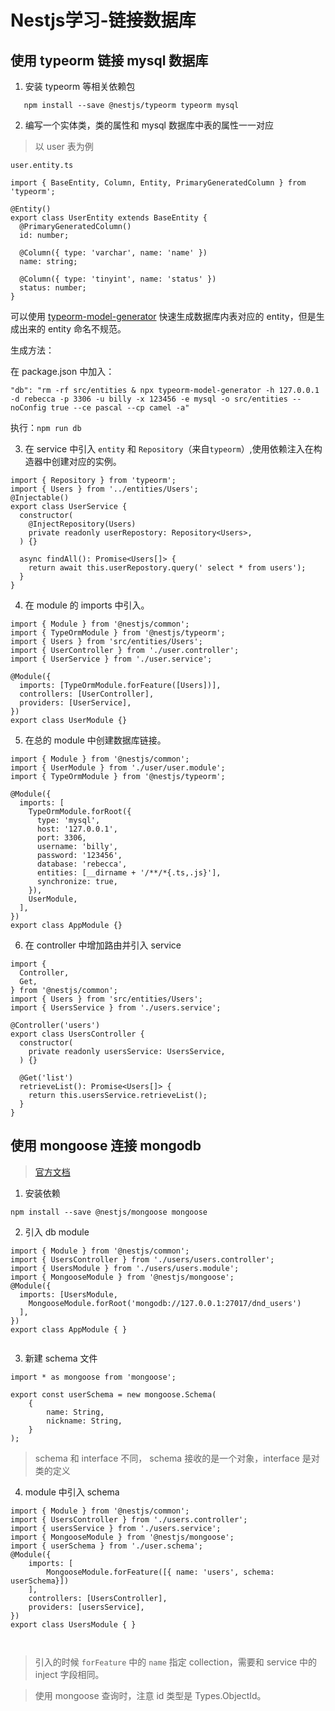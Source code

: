 # Nestjs学习-链接数据库

## 使用 typeorm 链接 mysql 数据库

1. 安装 typeorm 等相关依赖包

```
   npm install --save @nestjs/typeorm typeorm mysql 
```

2. 编写一个实体类，类的属性和 mysql 数据库中表的属性一一对应

> 以 user 表为例

`user.entity.ts`

```
import { BaseEntity, Column, Entity, PrimaryGeneratedColumn } from 'typeorm';

@Entity()
export class UserEntity extends BaseEntity {
  @PrimaryGeneratedColumn()
  id: number;

  @Column({ type: 'varchar', name: 'name' })
  name: string;

  @Column({ type: 'tinyint', name: 'status' })
  status: number;
}

```

可以使用 [typeorm-model-generator](https://www.codeleading.com/article/18491747203/) 快速生成数据库内表对应的 entity，但是生成出来的 entity 命名不规范。

生成方法：

在 package.json 中加入：

```
"db": "rm -rf src/entities & npx typeorm-model-generator -h 127.0.0.1 -d rebecca -p 3306 -u billy -x 123456 -e mysql -o src/entities --noConfig true --ce pascal --cp camel -a"
```

执行：`npm run db`

3. 在 service 中引入 `entity` 和 `Repository`（来自`typeorm`）,使用依赖注入在构造器中创建对应的实例。

```
import { Repository } from 'typeorm';
import { Users } from '../entities/Users';
@Injectable()
export class UserService {
  constructor(
    @InjectRepository(Users)
    private readonly userRepostory: Repository<Users>,
  ) {}

  async findAll(): Promise<Users[]> {
    return await this.userRepostory.query(' select * from users');
  }
}
```

4. 在 module 的 imports 中引入。

```
import { Module } from '@nestjs/common';
import { TypeOrmModule } from '@nestjs/typeorm';
import { Users } from 'src/entities/Users';
import { UserController } from './user.controller';
import { UserService } from './user.service';

@Module({
  imports: [TypeOrmModule.forFeature([Users])],
  controllers: [UserController],
  providers: [UserService],
})
export class UserModule {}

```

5. 在总的 module 中创建数据库链接。

```
import { Module } from '@nestjs/common';
import { UserModule } from './user/user.module';
import { TypeOrmModule } from '@nestjs/typeorm';

@Module({
  imports: [
    TypeOrmModule.forRoot({
      type: 'mysql',
      host: '127.0.0.1',
      port: 3306,
      username: 'billy',
      password: '123456',
      database: 'rebecca',
      entities: [__dirname + '/**/*{.ts,.js}'],
      synchronize: true,
    }),
    UserModule,
  ],
})
export class AppModule {}

```

6. 在 controller 中增加路由并引入 service

```
import {
  Controller,
  Get,
} from '@nestjs/common';
import { Users } from 'src/entities/Users';
import { UsersService } from './users.service';

@Controller('users')
export class UsersController {
  constructor(
    private readonly usersService: UsersService,
  ) {}

  @Get('list')
  retrieveList(): Promise<Users[]> {
    return this.usersService.retrieveList();
  }
}

```



## 使用 mongoose 连接 mongodb

> [官方文档](https://docs.nestjs.com/techniques/mongodb)

1. 安装依赖

```
npm install --save @nestjs/mongoose mongoose
```

2. 引入 db module

```
import { Module } from '@nestjs/common';
import { UsersController } from './users/users.controller';
import { UsersModule } from './users/users.module';
import { MongooseModule } from '@nestjs/mongoose';
@Module({
  imports: [UsersModule,
    MongooseModule.forRoot('mongodb://127.0.0.1:27017/dnd_users')
  ],
})
export class AppModule { }


```

3. 新建 schema 文件

```
import * as mongoose from 'mongoose';

export const userSchema = new mongoose.Schema(
    {
        name: String,
        nickname: String,
    }
);
```


> schema 和 interface 不同， schema 接收的是一个对象，interface 是对类的定义

4. module 中引入 schema 

```
import { Module } from '@nestjs/common';
import { UsersController } from './users.controller';
import { usersService } from './users.service';
import { MongooseModule } from '@nestjs/mongoose';
import { userSchema } from './user.schema';
@Module({
    imports: [
        MongooseModule.forFeature([{ name: 'users', schema: userSchema}])
    ],
    controllers: [UsersController],
    providers: [usersService],
}) 
export class UsersModule { }



```

> 引入的时候 `forFeature` 中的 `name` 指定 collection，需要和 service 中的 inject 字段相同。

> 使用 mongoose 查询时，注意 id 类型是 Types.ObjectId。